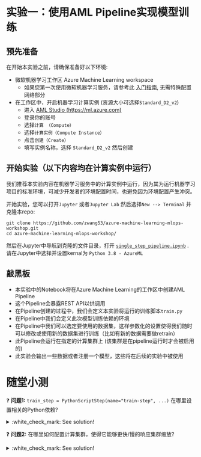 # 实验一：使用AML Pipeline实现模型训练

## 预先准备

在开始本实验之前，请确保准备好以下环境:

* 微软机器学习工作区 Azure Machine Learning workspace
   * 如果您第一次使用微软机器学习服务，请参考此 [入门指南](https://docs.microsoft.com/en-us/azure/machine-learning/how-to-manage-workspace#create-a-workspace), 无需特殊配置网络部分
* 在工作区中，开启机器学习计算实例 (资源大小可选择`Standard_D2_v2`)
  * 进入 [AML Studio (https://ml.azure.com)](https://ml.azure.com)
  - 登录你的账号
  - 选择`计算 （Compute）`
  - 选择`计算实例（Compute Instance）`
  - 点击`创建（Create）`
  - 填写实例名称，选择 `Standard_D2_v2` 然后创建

## 开始实验（以下内容均在计算实例中运行）

我们推荐本实验内容在机器学习服务中的计算实例中运行，因为其为运行机器学习项目的标准环境，可减少开发者的环境配置时间，也避免因为环境配置产生冲突。

开始实验，您可以打开`Jupyter` 或者`Jupyter Lab` 然后选择`New --> Terminal` 并克隆本repo:

```console
git clone https://github.com/zwang53/azure-machine-learning-mlops-workshop.git
cd azure-machine-learning-mlops-workshop/
```

然后在Jupyter中导航到克隆的文件目录，打开 [`single_step_pipeline.ipynb`](single_step_pipeline.ipynb) . 请在Jupyter中选择并设置kernal为 `Python 3.8 - AzureML` 



## 敲黑板

* 本实验中的Notebook将在Azure Machine Learning的工作区中创建AML Pipeline
* 这个Pipeline会暴露REST API以供调用
* 在Pipeline创建的过程中，我们会定义本实验将运行的训练脚本`train.py`
* 在Pipeline中我们会定义此次模型训练依赖的环境
* 在Pipeline中我们可以选定要使用的数据集，这样参数化的设置使得我们随时可以修改或使用新的数据集进行训练（比如有新的数据需要做retrain）
* 此Pipeline会运行在指定的计算集群上 (该集群是在pipeline运行时才会被启用的)
* 此实验会输出一些数据或者注册一个模型，这些将在后续的实验中被使用


# 随堂小测

:question: **问题1:** `train_step = PythonScriptStep(name="train-step", ...)` 在哪里设置相关的Python依赖?
<details>
  <summary>:white_check_mark: See solution!</summary>

实验中通过在Notebook中创建的AML environment `workshop-env`来定义python相关依赖。该环境加载了一个`conda.yml`，这里定义了所有python的依赖库

</details>

:question: **问题2:** 在哪里如何配置计算集群，使得它能够更快/慢的响应集群缩放?
<details>
  <summary>:white_check_mark: See solution!</summary>

我们可以通过设置如下参数 `idle_seconds_before_scaledown=3600`, 来自动缩放时等待的空闲时间。
</details>

